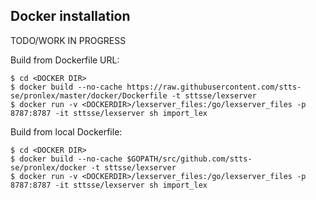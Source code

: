## Docker installation

TODO/WORK IN PROGRESS

Build from Dockerfile URL:

`$ cd <DOCKER DIR>`   
`$ docker build --no-cache https://raw.githubusercontent.com/stts-se/pronlex/master/docker/Dockerfile -t sttsse/lexserver`   
`$ docker run -v <DOCKERDIR>/lexserver_files:/go/lexserver_files -p 8787:8787 -it sttsse/lexserver sh import_lex`


Build from local Dockerfile:

`$ cd <DOCKER DIR>`   
`$ docker build --no-cache $GOPATH/src/github.com/stts-se/pronlex/docker -t sttsse/lexserver`   
`$ docker run -v <DOCKERDIR>/lexserver_files:/go/lexserver_files -p 8787:8787 -it sttsse/lexserver sh import_lex`


